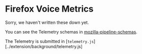 # Firefox Voice Metrics

Sorry, we haven't written these down yet.

You can see the Telemetry schemas in [mozilla-pipeline-schemas](https://github.com/mozilla-services/mozilla-pipeline-schemas/tree/master/schemas/telemetry/voice).

The Telemetry is submitted in [`telemetry.js`][../extension/background/telemetry.js]
